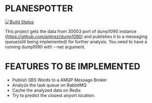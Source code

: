 PLANESPOTTER
============

[![Build Status](https://travis-ci.com/cmbahadir/PlaneSpotter.svg?branch=master)](https://travis-ci.com/cmbahadir/PlaneSpotter)

This project gets the data from 30003 port of dump1090 instance (https://github.com/antirez/dump1090) and publishes it to a messaging queue(still being implemented) for further analysis. You need to have a running dump1090 with --net argument.

FEATURES TO BE IMPLEMENTED
==========================

- Publish SBS Words to a AMQP Message Broker
- Analyze the task queue on RabbitMQ
- Cache the analyzed data on Redis 
- Try to predict the closest airport location.

